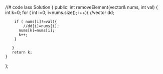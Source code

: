 //# code
lass Solution {
public:
    int removeElement(vector<int>& nums, int val) {
         int k=0;
       for ( int i=0; i<nums.size(); i++){
        //vector<int > dd;
   
        if ( nums[i]!=val){
            //dd[i]=nums[i];
          nums[k]=nums[i];
          k++;
        }

       }
       return k;
    }
};
